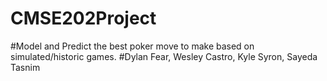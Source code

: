 # CMSE202Project
#Model and Predict the best poker move to make based on simulated/historic games.
#Dylan Fear, Wesley Castro, Kyle Syron, Sayeda Tasnim
